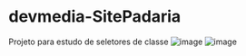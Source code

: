 # devmedia-SitePadaria
Projeto para estudo de seletores de classe
![image](https://user-images.githubusercontent.com/107221898/210567445-4e524057-3066-4900-afb9-61c685269a8a.png)
![image](https://user-images.githubusercontent.com/107221898/210567526-78b4668f-8ba6-4aff-94c5-960477ce4b4f.png)
